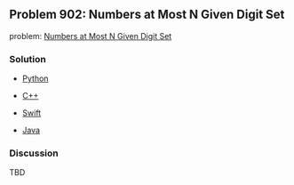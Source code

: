 ## Problem 902: Numbers at Most N Given Digit Set

problem: [Numbers at Most N Given Digit Set](https://leetcode.com/problems/numbers-at-most-n-given-digit-set/)

### Solution

- [Python](../python/problem902.py)

- [C++](../cpp/problem902.cpp)

- [Swift](../swift/problem902.swift)

- [Java](../java/problem902.java)

### Discussion

TBD

